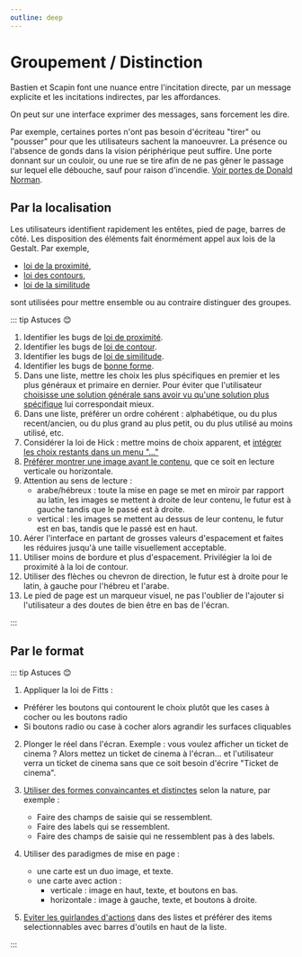 ```yaml
---
outline: deep
---
```


# Groupement / Distinction

Bastien et Scapin font une nuance entre l'incitation directe, par un message
explicite et les incitations indirectes, par les affordances.

On peut sur une interface exprimer des messages, sans forcement les dire.

Par exemple, certaines portes n'ont pas besoin d'écriteau "tirer" ou "pousser"
pour que les utilisateurs sachent la manoeuvrer. La présence ou l'absence de
gonds dans la vision périphérique peut suffire. Une porte donnant sur un
couloir, ou une rue se tire afin de ne pas gêner le passage sur lequel elle
débouche, sauf pour raison d'incendie.
[Voir portes de Donald Norman](https://www.hteumeuleu.fr/les-portes-de-norman/).

## Par la localisation

Les utilisateurs identifient rapidement les entêtes, pied de page, barres de
côté. Les disposition des éléments fait énormément appel aux lois de la Gestalt.
Par exemple,

- [loi de la proximité](https://ux-lois.github.io/cards/04-gestalt-02-law-of-proximity/),
- [loi des contours](https://ux-lois.github.io/cards/04-gestalt-law-of-common-region/),
- [loi de la similitude](https://ux-lois.github.io/cards/04-gestalt-law-of-similarity/)

sont utilisées pour mettre ensemble ou au contraire distinguer des groupes.

::: tip Astuces 😊

1. Identifier les bugs de [loi de proximité](../exemples/gestalt/proximite).
2. Identifier les bugs de [loi de contour](../exemples/gestalt/contours).
3. Identifier les bugs de [loi de similitude](../exemples/gestalt/similitude).
4. Identifier les bugs de [bonne forme](../exemples/gestalt/bonne-forme).
5. Dans une liste, mettre les choix les plus spécifiques en premier et les plus
   généraux et primaire en dernier. Pour éviter que l'utilisateur
   [choisisse une solution générale sans avoir vu qu'une solution plus spécifique](../exemples/ordre-choix)
   lui correspondait mieux.
6. Dans une liste, préférer un ordre cohérent : alphabétique, ou du plus
   recent/ancien, ou du plus grand au plus petit, ou du plus utilisé au moins
   utilisé, etc.
7. Considérer la loi de Hick : mettre moins de choix apparent, et
   [intégrer les choix restants dans un menu "..."](../exemples/bouton-etcetera)
8. [Préférer montrer une image avant le contenu](../exemples/image-avant-texte),
   que ce soit en lecture verticale ou horizontale.
9. Attention au sens de lecture :
   - arabe/hébreux : toute la mise en page se met en miroir par rapport au
     latin, les images se mettent à droite de leur contenu, le futur est à
     gauche tandis que le passé est à droite.
   - vertical : les images se mettent au dessus de leur contenu, le futur est en
     bas, tandis que le passé est en haut.
10. Aérer l'interface en partant de grosses valeurs d'espacement et faites les
    réduires jusqu'à une taille visuellement acceptable.
11. Utiliser moins de bordure et plus d'espacement. Privilégier la loi de
    proximité à la loi de contour.
12. Utiliser des flèches ou chevron de direction, le futur est à droite pour le
    latin, à gauche pour l'hébreu et l'arabe.
13. Le pied de page est un marqueur visuel, ne pas l'oublier de l'ajouter si
    l'utilisateur a des doutes de bien être en bas de l'écran.

:::

## Par le format

::: tip Astuces 😊

1. Appliquer la loi de Fitts :

- Préférer les boutons qui contourent le choix plutôt que les cases à cocher ou
  les boutons radio
- Si boutons radio ou case à cocher alors agrandir les surfaces cliquables

2. Plonger le réel dans l'écran. Exemple : vous voulez afficher un ticket de
   cinema ? Alors mettez un ticket de cinema à l'écran... et l'utilisateur verra
   un ticket de cinema sans que ce soit besoin d'écrire "Ticket de cinema".
3. [Utiliser des formes convaincantes et distinctes](../exemples/gestalt/bonne-forme)
   selon la nature, par exemple :

   - Faire des champs de saisie qui se ressemblent.
   - Faire des labels qui se ressemblent.
   - Faire des champs de saisie qui ne ressemblent pas à des labels.

4. Utiliser des paradigmes de mise en page :
   - une carte est un duo image, et texte.
   - une carte avec action :
     - verticale : image en haut, texte, et boutons en bas.
     - horizontale : image à gauche, texte, et boutons à droite.
5. [Eviter les guirlandes d'actions](../exemples/guirlande-actions) dans des
   listes et préférer des items selectionnables avec barres d'outils en haut de
   la liste.

:::
